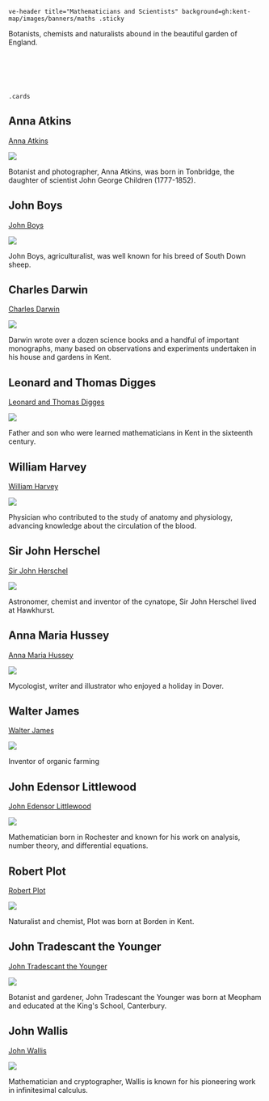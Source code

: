 `ve-header title="Mathematicians and Scientists" background=gh:kent-map/images/banners/maths .sticky`

Botanists, chemists and naturalists abound in the beautiful garden of England.

# &nbsp; 
`.cards`

## Anna Atkins

[Anna Atkins](/19c/19c-atkins-biography)

![](https://raw.githubusercontent.com/kent-map/images/main/thumbnails/science_Anna_Atkins.jpg)

Botanist and photographer, Anna Atkins, was born in Tonbridge, the daughter of scientist John George Children (1777-1852).

## John Boys

[John Boys](/18c/18c-boys-biography)

![](https://raw.githubusercontent.com/kent-map/images/main/thumbnails/shepherds_in_sackcloth1.jpg)

John Boys, agriculturalist, was well known for his breed of South Down sheep.

## Charles Darwin

[Charles Darwin](/19c/19c-darwin-biography)

![](https://raw.githubusercontent.com/kent-map/images/main/thumbnails/Darwin1.jpg)

Darwin wrote over a dozen science books and a handful of important monographs, many based on observations and experiments undertaken in his house and gardens in Kent.

## Leonard and Thomas Digges

[Leonard and Thomas Digges](/16c/16c-digges-biography)

![](https://raw.githubusercontent.com/kent-map/images/main/thumbnails/16c_Leonard_and_Thomas_Digges.jpg)

Father and son who were learned mathematicians in Kent in the sixteenth century.

## William Harvey

[William Harvey](/17c/17c-william-harvey)

![](https://raw.githubusercontent.com/kent-map/images/main/thumbnails/garden_John_Tradescant.jpg)

Physician who contributed to the study of anatomy and physiology, advancing knowledge about the circulation of the blood.

## Sir John Herschel

[Sir John Herschel](/19c/19c-herschel-biography)

![](https://raw.githubusercontent.com/kent-map/images/main/thumbnails/science_Anna_Atkins.jpg)

Astronomer, chemist and inventor of the cynatope, Sir John Herschel lived at Hawkhurst.

## Anna Maria Hussey

[Anna Maria Hussey](/19c/19c-hussey-biography)

![](https://raw.githubusercontent.com/kent-map/images/main/thumbnails/science_Sir_John_Herschel.jpg)

Mycologist, writer and illustrator who enjoyed a holiday in Dover.

## Walter James

[Walter James](/20c/20c-northbourne-biography)

![](https://raw.githubusercontent.com/kent-map/images/main/thumbnails/science_Walter_James.jpg)

Inventor of organic farming

## John Edensor Littlewood

[John Edensor Littlewood](/19c/19c-edensor-littlewood)

![](https://raw.githubusercontent.com/kent-map/images/main/thumbnails/science_John_Edensor_Littlewood.jpg)

Mathematician born in Rochester and known for his work on analysis, number theory, and differential equations.

## Robert Plot

[Robert Plot](/17c/17c-robert-plot)

![](https://raw.githubusercontent.com/kent-map/images/main/thumbnails/garden_John_Tradescant.jpg)

Naturalist and chemist, Plot was born at Borden in Kent.

## John Tradescant the Younger

[John Tradescant the Younger](/17c/17c-john-tradescant-younger)

![](https://raw.githubusercontent.com/kent-map/images/main/thumbnails/garden_John_Tradescant.jpg)

Botanist and gardener, John Tradescant the Younger was born at Meopham and educated at the King's School, Canterbury.

## John Wallis

[John Wallis](/17c/17c-wallis-biography)

![](https://raw.githubusercontent.com/kent-map/images/main/thumbnails/garden_John_Tradescant.jpg)

Mathematician and cryptographer, Wallis is known for his pioneering work in infinitesimal calculus.
